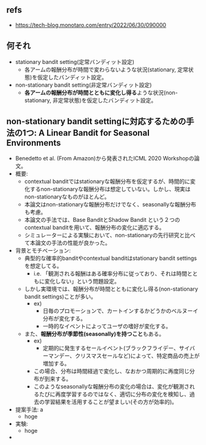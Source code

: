 ## refs

- https://tech-blog.monotaro.com/entry/2022/06/30/090000

## 何それ

- stationary bandit setting(定常バンディット設定)
  - 各アームの報酬分布が時間で変わらないような状況(stationary, 定常状態)を仮定したバンディット設定。
- non-stationary bandit setting(非定常バンディット設定)
  - **各アームの報酬分布が時間とともに変化し得る**ような状況(non-stationary, 非定常状態)を仮定したバンディット設定。

## non-stationary bandit settingに対応するための手法の1つ: A Linear Bandit for Seasonal Environments

- Benedetto et al. (From Amazon)から発表されたICML 2020 Workshopの論文。
- 概要:
  - contextual banditではstationaryな報酬分布を仮定するが、時間的に変化するnon-stationaryな報酬分布は想定していない。しかし、現実はnon-stationaryなものがほとんど。
  - 本論文はnon-stationaryな報酬分布だけでなく、seasonallyな報酬分布も考慮。
  - 本論文の手法では、Base BanditとShadow Bandit という２つのcontextual banditを用いて、報酬分布の変化に適応する。
  - シミュレーターによる実験において、non-stationaryの先行研究と比べて本論文の手法の性能が良かった。
- 背景とモチベーション:
  - 典型的な確率的banditやcontextual banditはstationary bandit settingsを想定してる。
    - i.e. 「観測される報酬はある確率分布に従っており、それは時間とともに変化しない」という問題設定。
  - しかし実環境では、報酬分布が時間とともに変化し得る(non-stationary bandit settings)ことが多い。
    - ex)
      - 日毎のプロモーションで、カートインするかどうかのベルヌーイ分布が変化する。
      - 一時的なイベントによってユーザの嗜好が変化する。
  - また、**報酬分布が季節性(seasonally)を持つこと**もある。
    - ex)
      - 定期的に発生するセールイベント(ブラックフライデー、サイバーマンデー、クリスマスセールなど)によって、特定商品の売上が増加する。
    - この場合、分布は時間経過で変化し、なおかつ周期的に再度同じ分布が到来する。
    - このようなseasonallyな報酬分布の変化の場合は、変化が観測されるたびに再度学習するのではなく、適切に分布の変化を検知し、過去の学習結果を活用することが望ましい(その方が効率的)。
- 提案手法: a
  - hoge
- 実験:
  - hoge
- 
